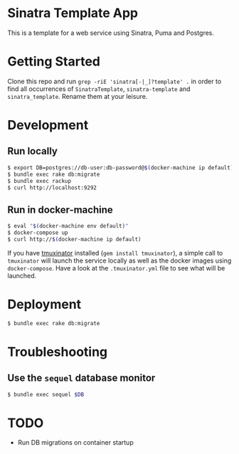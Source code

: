 # Sinatra Template App

This is a template for a web service using Sinatra, Puma and Postgres.

# Getting Started

Clone this repo and run `grep -riE 'sinatra[-|_]?template' .` in order to find all occurrences of `SinatraTemplate`, `sinatra-template` and `sinatra_template`. Rename them at your leisure.

# Development

## Run locally

```bash
$ export DB=postgres://db-user:db-password@$(docker-machine ip default):5432/sinatra-template-db
$ bundle exec rake db:migrate
$ bundle exec rackup
$ curl http://localhost:9292
```

## Run in docker-machine

```bash
$ eval "$(docker-machine env default)"
$ docker-compose up
$ curl http://$(docker-machine ip default)
```

If you have [tmuxinator](https://github.com/tmuxinator/tmuxinator) installed (`gem install tmuxinator`), a simple call to `tmuxinator` will launch the service locally as well as the docker images using `docker-compose`. Have a look at the `.tmuxinator.yml` file to see what will be launched.

# Deployment

```bash
$ bundle exec rake db:migrate
```

# Troubleshooting

## Use the `sequel` database monitor

```bash
$ bundle exec sequel $DB
```

# TODO

* Run DB migrations on container startup
